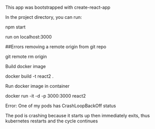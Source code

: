 This app was bootstrapped with create-react-app

In the project directory, you can run:

npm start

run on localhost:3000

##Errors removing a remote origin from git repo

git remote rm origin

Build docker image

docker build -t react2 .

Run docker image in container

docker run -it -d -p 3000:3000 react2

Error:
One of my pods has CrashLoopBackOff status

The pod is crashing because it starts up then immediately exits, thus kubernetes restarts and the cycle continues